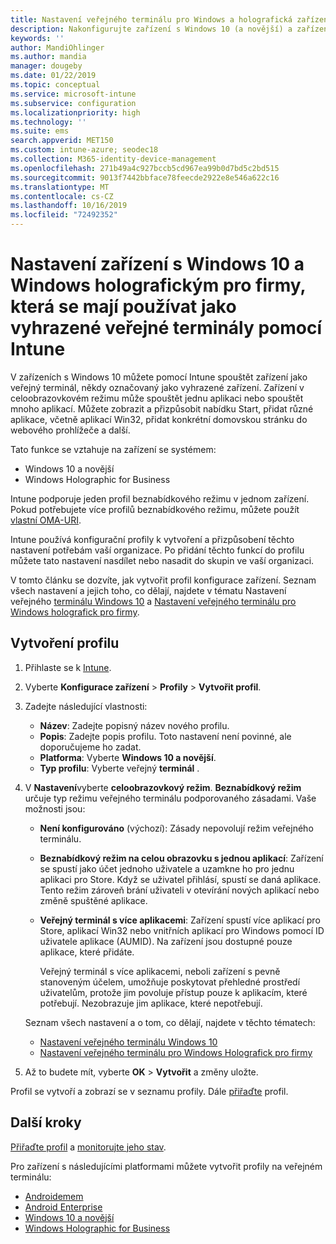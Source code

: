 ```yaml
---
title: Nastavení veřejného terminálu pro Windows a holografická zařízení v Microsoft Intune – Azure | Microsoft Docs
description: Nakonfigurujte zařízení s Windows 10 (a novější) a zařízení s Windows holografickým pro firmy jako veřejné terminály s jednou aplikací a s více aplikacemi, přizpůsobte nabídku Start, přidejte aplikace, zobrazte panel úloh a nakonfigurujte webový prohlížeč v Microsoft Intune.
keywords: ''
author: MandiOhlinger
ms.author: mandia
manager: dougeby
ms.date: 01/22/2019
ms.topic: conceptual
ms.service: microsoft-intune
ms.subservice: configuration
ms.localizationpriority: high
ms.technology: ''
ms.suite: ems
search.appverid: MET150
ms.custom: intune-azure; seodec18
ms.collection: M365-identity-device-management
ms.openlocfilehash: 271b49a4c927bccb5cd967ea99b0d7bd5c2bd515
ms.sourcegitcommit: 9013f7442bbface78feecde2922e8e546a622c16
ms.translationtype: MT
ms.contentlocale: cs-CZ
ms.lasthandoff: 10/16/2019
ms.locfileid: "72492352"
---
```

# <a name="windows-10-and-windows-holographic-for-business-device-settings-to-run-as-a-dedicated-kiosk-using-intune"></a>Nastavení zařízení s Windows 10 a Windows holografickým pro firmy, která se mají používat jako vyhrazené veřejné terminály pomocí Intune

V zařízeních s Windows 10 můžete pomocí Intune spouštět zařízení jako veřejný terminál, někdy označovaný jako vyhrazené zařízení. Zařízení v celoobrazovkovém režimu může spouštět jednu aplikaci nebo spouštět mnoho aplikací. Můžete zobrazit a přizpůsobit nabídku Start, přidat různé aplikace, včetně aplikací Win32, přidat konkrétní domovskou stránku do webového prohlížeče a další. 

Tato funkce se vztahuje na zařízení se systémem:

- Windows 10 a novější
- Windows Holographic for Business

Intune podporuje jeden profil beznabídkového režimu v jednom zařízení. Pokud potřebujete více profilů beznabídkového režimu, můžete použít [vlastní OMA-URI](custom-settings-windows-10.md).

Intune používá konfigurační profily k vytvoření a přizpůsobení těchto nastavení potřebám vaší organizace. Po přidání těchto funkcí do profilu můžete tato nastavení nasdílet nebo nasadit do skupin ve vaší organizaci.

V tomto článku se dozvíte, jak vytvořit profil konfigurace zařízení. Seznam všech nastavení a jejich toho, co dělají, najdete v tématu Nastavení veřejného [terminálu Windows 10](kiosk-settings-windows.md) a [Nastavení veřejného terminálu pro Windows holografick pro firmy](kiosk-settings-holographic.md).

## <a name="create-the-profile"></a>Vytvoření profilu

1. Přihlaste se k [Intune](https://go.microsoft.com/fwlink/?linkid=2090973).
2. Vyberte **Konfigurace zařízení** > **Profily** > **Vytvořit profil**.
3. Zadejte následující vlastnosti:

   - **Název**: Zadejte popisný název nového profilu.
   - **Popis**: Zadejte popis profilu. Toto nastavení není povinné, ale doporučujeme ho zadat.
   - **Platforma**: Vyberte **Windows 10 a novější**.
   - **Typ profilu**: Vyberte veřejný **terminál** .

4. V **Nastavení**vyberte **celoobrazovkový režim**. **Beznabídkový režim** určuje typ režimu veřejného terminálu podporovaného zásadami. Vaše možnosti jsou:

    - **Není konfigurováno** (výchozí): Zásady nepovolují režim veřejného terminálu.
    - **Beznabídkový režim na celou obrazovku s jednou aplikací**: Zařízení se spustí jako účet jednoho uživatele a uzamkne ho pro jednu aplikaci pro Store. Když se uživatel přihlásí, spustí se daná aplikace. Tento režim zároveň brání uživateli v otevírání nových aplikací nebo změně spuštěné aplikace.
    - **Veřejný terminál s více aplikacemi**: Zařízení spustí více aplikací pro Store, aplikací Win32 nebo vnitřních aplikací pro Windows pomocí ID uživatele aplikace (AUMID). Na zařízení jsou dostupné pouze aplikace, které přidáte.

        Veřejný terminál s více aplikacemi, neboli zařízení s pevně stanoveným účelem, umožňuje poskytovat přehledné prostředí uživatelům, protože jim povoluje přístup pouze k aplikacím, které potřebují. Nezobrazuje jim aplikace, které nepotřebují.

    Seznam všech nastavení a o tom, co dělají, najdete v těchto tématech:
      - [Nastavení veřejného terminálu Windows 10](kiosk-settings-windows.md)
      - [Nastavení veřejného terminálu pro Windows Holografick pro firmy](kiosk-settings-holographic.md)

5. Až to budete mít, vyberte **OK** > **Vytvořit** a změny uložte. 

Profil se vytvoří a zobrazí se v seznamu profily. Dále [přiřaďte](device-profile-assign.md) profil.

## <a name="next-steps"></a>Další kroky

[Přiřaďte profil](device-profile-assign.md) a [monitorujte jeho stav](device-profile-monitor.md).

Pro zařízení s následujícími platformami můžete vytvořit profily na veřejném terminálu:
- [Androidemem](device-restrictions-android.md#kiosk)
- [Android Enterprise](device-restrictions-android-for-work.md#dedicated-device-settings)
- [Windows 10 a novější](kiosk-settings-windows.md)
- [Windows Holographic for Business](kiosk-settings-holographic.md)
